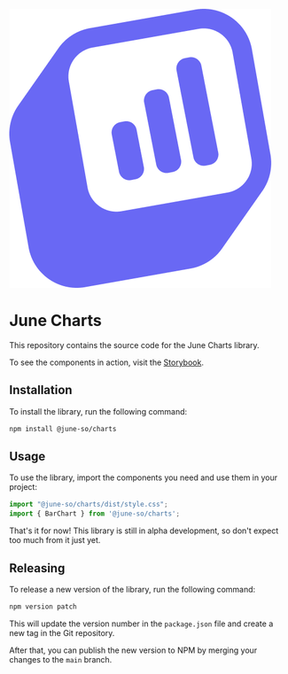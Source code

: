 ![](/assets/logo.png)

# June Charts

This repository contains the source code for the June Charts library.

To see the components in action, visit the [Storybook](https://junehq.github.io/charts/).

## Installation

To install the library, run the following command:

```bash
npm install @june-so/charts
```

## Usage

To use the library, import the components you need and use them in your project:

```javascript
import "@june-so/charts/dist/style.css";
import { BarChart } from '@june-so/charts';
```

That's it for now! This library is still in alpha development, so don't expect too much from it just yet.

## Releasing

To release a new version of the library, run the following command:

```bash
npm version patch
```

This will update the version number in the `package.json` file and create a new tag in the Git repository.

After that, you can publish the new version to NPM by merging your changes to the `main` branch.



